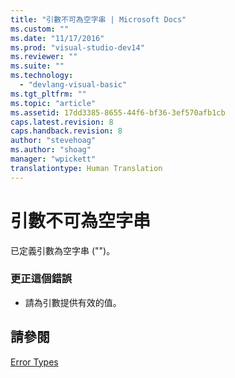 ```yaml
---
title: "引數不可為空字串 | Microsoft Docs"
ms.custom: ""
ms.date: "11/17/2016"
ms.prod: "visual-studio-dev14"
ms.reviewer: ""
ms.suite: ""
ms.technology: 
  - "devlang-visual-basic"
ms.tgt_pltfrm: ""
ms.topic: "article"
ms.assetid: 17dd3385-8655-44f6-bf36-3ef570afb1cb
caps.latest.revision: 8
caps.handback.revision: 8
author: "stevehoag"
ms.author: "shoag"
manager: "wpickett"
translationtype: Human Translation
---
```

# 引數不可為空字串
已定義引數為空字串 \(""\)。  
  
### 更正這個錯誤  
  
-   請為引數提供有效的值。  
  
## 請參閱  
 [Error Types](../../visual-basic/programming-guide/language-features/error-types.md)